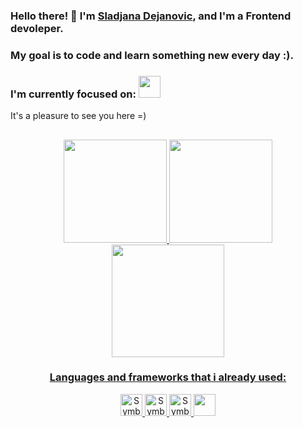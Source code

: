 ### Hello there! 👋 I'm <a href="https://github.com/SladjanaDejanovic">Sladjana Dejanovic</a>, and I'm a Frontend devoleper. <br>

### My goal is to code and learn something new every day :).<br>

### I'm currently focused on: <img src="https://cdn.jsdelivr.net/gh/devicons/devicon/icons/javascript/javascript-original.svg" width="35" height="35"/>
It's a pleasure to see you here =)

<!--
**MadBunny-1306/MadBunny-1306** is a ✨ _special_ ✨ repository because its `README.md` (this file) appears on your GitHub profile.

Here are some ideas to get you started:

- 🔭 I’m currently working on ...
- 🌱 I’m currently learning ...
- 👯 I’m looking to collaborate on ...
- 🤔 I’m looking for help with ...
- 💬 Ask me about ...
- 📫 How to reach me: ...
- 😄 Pronouns: ...
- ⚡ Fun fact: ...
-->
<!--
### Olá! Me chamo <a href="https://www.linkedin.com/in/yuricf/" >Yuri Cruz França </a>, e atuo no desenvolvimento Frontend, tendo também experiencia com design gráfico usando o Photoshop, Premiere e Figma.<br>

###
Minha meta é fazer código todo dia. <br>
###
Atualmente estou focado em: <img src="https://cdn.jsdelivr.net/gh/devicons/devicon/icons/react/react-original-wordmark.svg" width="35" height="35"/>
###
Um prazer te receber por aqui =)
          -->

##


<div align="center">
<a href="https://github.com/SladjanaDejanovic">
  <img height="165em" src="https://github-readme-stats.vercel.app/api?username=SladjanaDejanovic&show_icons=true&theme=material-palenight&include_all_commits=true&count_private=true"/>
  <img height="165em" src="https://github-readme-stats.vercel.app/api/top-langs/?username=SladjanaDejanovic&layout=compact&langs_count=7&theme=material-palenight"/>
  <img height='180em' src='https://github-readme-streak-stats.herokuapp.com?user=SladjanaDejanovic&theme=material-palenight&hide_format=j%20M%5B%20Y%5D&fire=DD0000&ring=52DD81&dates=52DD81&stroke=ABCFDD' />

  ### Languages and frameworks that i already used:
  
<div align=center>
  <img alt="Symbol-HTML" src="https://cdn.jsdelivr.net/gh/devicons/devicon/icons/html5/html5-original.svg" width="35" height="35"/> 
  <img alt="Symbol-CSS" src="https://cdn.jsdelivr.net/gh/devicons/devicon/icons/css3/css3-original.svg" width="35" height="35"/>
<img alt="Symbol-javascript" src="https://cdn.jsdelivr.net/gh/devicons/devicon/icons/javascript/javascript-original.svg" width="35" height="35"/>
<img src="https://cdn.jsdelivr.net/gh/devicons/devicon/icons/jquery/jquery-plain-wordmark.svg" width="35" height="35"/>
</div>
                                                                                                                        
  

<!---
MadBunny-1306/MadBunny-1306 is a ✨ special ✨ repository because its README.md (this file) appears on your GitHub profile.
You can click the Preview link to take a look at your changes.
--->
